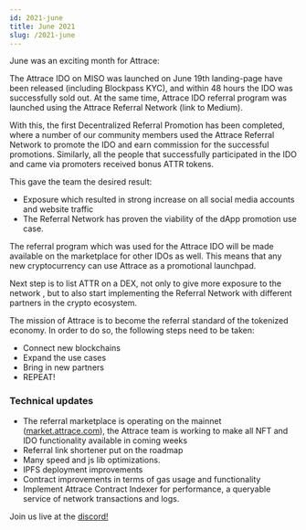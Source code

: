 ```yaml
---
id: 2021-june
title: June 2021
slug: /2021-june
---
```



June was an exciting month for Attrace:

The Attrace IDO on MISO was launched on June 19th landing-page have been released (including Blockpass KYC), and within 48 hours the IDO was successfully sold out. At the same time, Attrace IDO referral program was launched using the Attrace Referral Network (link to Medium).

With this, the first Decentralized Referral Promotion has been completed, where a number of our community members used the Attrace Referral Network to promote the IDO and earn commission for the successful promotions. Similarly, all the people that successfully participated in the IDO and came via promoters received bonus ATTR tokens.

This gave the team the desired result:
- Exposure which resulted in strong increase on all social media accounts and website traffic
- The Referral Network has proven the viability of the dApp promotion use case.

The referral program which was used for the Attrace IDO will be made available on the marketplace for other IDOs as well. This means that any new cryptocurrency can use Attrace as a promotional launchpad.

Next step is to list ATTR on a DEX, not only to give more exposure to the network , but to also start implementing the Referral Network with different partners in the crypto ecosystem.

The mission of Attrace is to become the referral standard of the tokenized economy. In order to do so, the following steps need to be taken:
- Connect new blockchains
- Expand the  use cases
- Bring in new partners
- REPEAT!


### Technical updates
- The referral marketplace is operating on the mainnet ([market.attrace.com](https://market.attrace.com)), the Attrace team is working to make all NFT and IDO functionality available in coming weeks
- Referral link shortener put on the roadmap
- Many speed and js lib optimizations.
- IPFS deployment improvements
- Contract improvements in terms of gas usage and functionality
- Implement Attrace Contract Indexer for performance, a queryable service of network transactions and logs.

Join us live at the [discord!](https://discord.gg/WSX2RufvbV)
